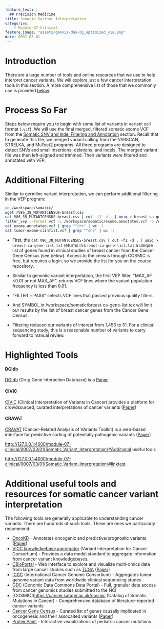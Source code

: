 ```yaml
---
feature_text: |
  ## Precision Medicine
title: Somatic Variant Interpretation
categories:
    - Module-07-Clinical
feature_image: "assets/genvis-dna-bg_optimized_v1a.png"
date: 0007-03-01
---
```


# Introduction

There are a large number of tools and online resources that we use to help interpret cancer variants. We will explore just a few cancer interpretation tools in this section. A more comprehensive list of those that we commonly use is provided [below](#additional-useful-tools-and-resources-for-somatic-cancer-variant-interpretation).

# Process So Far

Steps below require you to begin with some list of variants in variant call format (```.vcf```). We will use the final merged, filtered somatic exome VCF from the [Somatic SNV and Indel Filtering and Annotation]("https://pmbio.org/module-05-somatic/0005/02/02/Somatic_SNV_and_Indel_Filtering_and_Annotation/") section. Recall that to generate this file, we merged variant calling from the VARSCAN, STRELKA, and MuTect2 programs. All three programs are designed to detect SNVs and small insertions, deletions, and indels. The merged variant file was then left-aligned and trimmed. Then variants were filtered and annotated with VEP.      

# Additional Filtering

Similar to germline variant interpretation, we can perform additional filtering in the VEP program:  

```bash
cd /workspace/somatic/
wget /V86_38_MUTANTCENSUS-breast.csv
cat V86_38_MUTANTCENSUS-breast.csv | cut -f1 -d , | uniq > breast-ca-gene-list.txt
filter_vep --format vcf -i /workspace/somatic/exome.annotated.vcf -o /workspace/somatic/tumor-exome-clinfilt.vcf --filter "(MAX_AF < 0.01 or not MAX_AF) and FILTER = PASS and SYMBOL in /workspace/somatic/breast-ca-gene-list.tex" --force_overwrite
cat exome.annotated.vcf | grep "^chr" | wc -l
cat tumor-exome-clinfilt.vcf | grep "^chr" | wc -l
```

* First, the ```cat V86_38_MUTANTCENSUS-breast.csv | cut -f1 -d , | uniq > breast-ca-gene-list.txt``` returns in ```breast-ca-gene-list.txt``` a unique list of genes found in clinical studies of breast cancer from the Cancer Gene Census (see below). Access to the census through COSMIC is free, but requires a login, so we provide the list for you on the course repository.

* Similar to genomic variant interpretation, the first VEP filter, "MAX_AF <0.01 or not MAX_AF", returns VCF lines where the variant population frequency is less than 0.01.

* "FILTER = PASS" selects VCF lines that passed previous quality filters. 

* And SYMBOL in /workspace/somatic/breast-ca-gene-list.tex will limit our results by the list of breast cancer genes from the Cancer Gene Census.

* Filtering reduced our variants of interest from 1,456 to 51. For a clinical sequencing study, this is a reasonable number of variants to carry forward to manual review.  

# Highlighted Tools

#### DGIdb
[DGIdb](http://www.dgidb.org/) (Drug Gene Interaction Database) is a  [Paper](https://doi.org/10.1093/nar/gkx1143)

#### CIViC
[CIViC](https://civicdb.org/home) (Clinical Interpretation of Variants in Cancer) provides a platform for crowdsourced, curated interpretations of cancer variants ([Paper](https://www.nature.com/articles/ng.3774))

#### CRAVAT
[CRAVAT](http://cravat.us/CRAVAT/) (Cancer-Related Analysis of VAriants Toolkit) is a web-based interface for predictive sorting of potenitally pathogenic variants ([Paper](https://doi.org/10.1093/bioinformatics/btt017))

http://127.0.0.1:4000/module-07-clinical/0007/03/01/Somatic_Variant_Interpretation/#Additional useful tools

http://127.0.0.1:4000/module-07-clinical/0007/03/01/Somatic_Variant_Interpretation/#linktest

# Additional useful tools and resources for somatic cancer variant interpretation

The following tools are generally applicable to understanding cancer variants. There are hundreds of such tools.  These are ones we particularly recommend:
* [OncoKB](http://oncokb.org/#/) - Annotates oncogenic and predictive/prognositc variants ([Paper](http://ascopubs.org/doi/full/10.1200/PO.17.00011))
* [VICC knowledgebase aggregator](https://cancervariants.org/) (Variant Interpretation for Cancer Consortium) - Provides a data model standard to aggregate information from cancer variant knowledgebases. 
* [CBioPortal](http://www.cbioportal.org/) - Web interface to explore and visualize multi-omics data from large cancer studies such as [TCGA](https://cancergenome.nih.gov/) ([Paper](https://doi.org/10.1126/scisignal.2004088))
* [ICGC](https://dcc.icgc.org/) (International Cancer Genome Consortium) - Aggregates tumor genome variant data from worldwide clinical sequencing studes 
* [GDC](https://portal.gdc.cancer.gov/) (Genomic Data Commons Data Portal) - Full, granular data access from cancer genomics studies submitted to the NCI 
* [COSMIC](https://cancer.sanger.ac.uk/cosmic (Catalog of Somatic Mutations in Cancer) - Comprehensive database of literature-reported cancer variants
* [Cancer Gene Census](https://cancer.sanger.ac.uk/census#cl_overview) - Curated list of genes causally implicated in oncogenesis and their assocaited variants ([Paper](https://doi.org/10.1038/nrc1299))
* [ProteinPaint](https://pecan.stjude.cloud/home) - Interactive visualizations of pediatric cancer mutations

